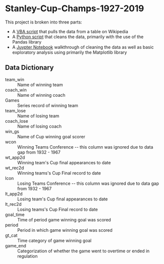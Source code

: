 # Stanley-Cup-Champs-1927-2019
This project is broken into three parts:
* A [VBA script](https://github.com/cwils021/Stanley-Cup-Champs-1927-2019/blob/master/StanleyCupChamp1927_2019_VBAScript.md) that pulls the data from a table on Wikipedia
* A [Python script](https://github.com/cwils021/Stanley-Cup-Champs-1927-2019/blob/master/SCC1927-2019-v2.py) that cleans the data, primarily with the use of the Pandas library
* A [Juypter Notebook](https://github.com/cwils021/Stanley-Cup-Champs-1927-2019/blob/master/Stanley%20Cup%20Champions%201927-2019.ipynb) walkthrough of cleaning the data as well as basic exploratory analysis using primarily the Matplotlib library

 ## Data Dictionary
 <dl>
<dt>team_win</dt>
<dd>Name of winning team</dd>
<dt>coach_win</dt>
<dd>Name of winning coach</dd>
<dt>Games</dt>
<dd>Series record of winning team</dd>
<dt>team_lose</dt>
<dd>Name of losing team</dd>
<dt>coach_lose</dt>
<dd>Name of losing coach</dd>
<dt>win_gs</dt>
<dd>Name of Cup winning goal scorer</dd>
<dt>wcon</dt>
<dd>Winning Teams Conference -- this column was ignored due to data gap from 1932 - 1967</dd>
<dt>wt_app2d</dt>
<dd>Winning team's Cup final appearances to date</dd>
<dt>wt_rec2d</dt>
<dd>Winning teams's Cup Final record to date</dd>
<dt>lcon</dt>
<dd>Losing Teams Conference -- this column was ignored due to data gap from 1932 - 1967</dd>
<dt>lt_app2d</dt>
<dd>Losing team's Cup final appearances to date</dd>
<dt>lt_rec2d</dt>
<dd>Losing teams's Cup Final record to date</dd>
<dt>goal_time</dt>
<dd>Time of period game winning goal was scored</dd>
<dt>period</dt>
<dd>Period in which game winning goal was scored</dd>
<dt>gt_cat</dt>
<dd>Time category of game winning goal</dd>
<dt>game_end</dt>
<dd>Categorization of whether the game went to overtime or ended in regulation</dd>











 </dl>
